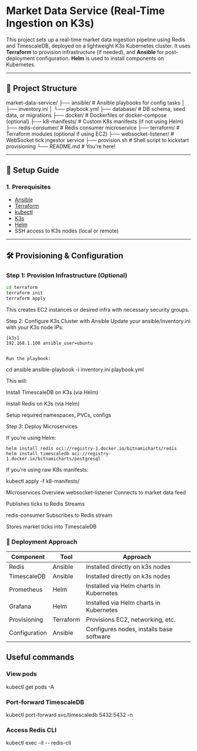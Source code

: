# Market Data Service (Real-Time Ingestion on K3s)

This project sets up a real-time market data ingestion pipeline using Redis and TimescaleDB, deployed on a lightweight K3s Kubernetes cluster. It uses **Terraform** to provision infrastructure (if needed), and **Ansible** for post-deployment configuration. **Helm** is used to install components on Kubernetes.

---

## 📁 Project Structure

market-data-service/
├── ansible/ # Ansible playbooks for config tasks
│ ├── inventory.ini
│ └── playbook.yml
├── database/ # DB schema, seed data, or migrations
├── docker/ # Dockerfiles or docker-compose (optional)
├── k8-manifests/ # Custom K8s manifests (if not using Helm)
├── redis-consumer/ # Redis consumer microservice
├── terraform/ # Terraform modules (optional if using EC2)
├── websocket-listener/ # WebSocket tick ingestor service
├── provision.sh # Shell script to kickstart provisioning
└── README.md # You're here!



---

## 🚀 Setup Guide

### 1. Prerequisites

- [Ansible](https://docs.ansible.com/)
- [Terraform](https://www.terraform.io/)
- [kubectl](https://kubernetes.io/docs/tasks/tools/)
- [K3s](https://k3s.io/)
- [Helm](https://helm.sh/)
- SSH access to K3s nodes (local or remote)

---

## 🛠 Provisioning & Configuration

### Step 1: Provision Infrastructure (Optional)


```bash
cd terraform
terraform init
terraform apply
```

This creates EC2 instances or desired infra with necessary security groups.


Step 2: Configure K3s Cluster with Ansible
Update your ansible/inventory.ini with your K3s node IPs:

```
[k3s]
192.168.1.100 ansible_user=ubuntu


Run the playbook:

```
cd ansible
ansible-playbook -i inventory.ini playbook.yml


This will:

Install TimescaleDB on K3s (via Helm)

Install Redis on K3s (via Helm)

Setup required namespaces, PVCs, configs


Step 3: Deploy Microservices

If you’re using Helm:

```
helm install redis oci://registry-1.docker.io/bitnamicharts/redis
helm install timescaledb oci://registry-1.docker.io/bitnamicharts/postgresql

```

If you're using raw K8s manifests:

kubectl apply -f k8-manifests/



Microservices Overview
websocket-listener
Connects to market data feed

Publishes ticks to Redis Streams

redis-consumer
Subscribes to Redis stream

Stores market ticks into TimescaleDB




### 🧱 Deployment Approach

| Component     | Tool      | Approach                                    |
|---------------|-----------|---------------------------------------------|
| Redis         | Ansible   | Installed directly on k3s nodes             |
| TimescaleDB   | Ansible   | Installed directly on k3s nodes             |
| Prometheus    | Helm      | Installed via Helm charts in Kubernetes     |
| Grafana       | Helm      | Installed via Helm charts in Kubernetes     |
| Provisioning  | Terraform | Provisions EC2, networking, etc.            |
| Configuration | Ansible   | Configures nodes, installs base software    |





## Useful commands

### View pods
kubectl get pods -A

### Port-forward TimescaleDB
kubectl port-forward svc/timescaledb 5432:5432 -n <namespace>

### Access Redis CLI
kubectl exec -it <redis-pod> -- redis-cli

